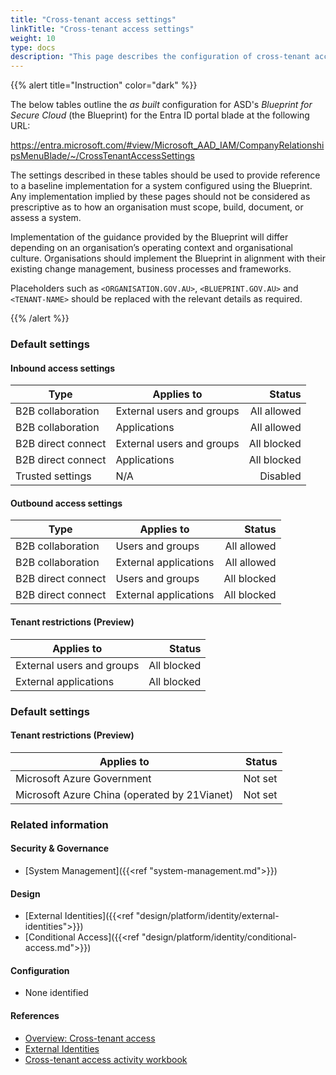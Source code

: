 ```yaml
---
title: "Cross-tenant access settings"
linkTitle: "Cross-tenant access settings"
weight: 10
type: docs
description: "This page describes the configuration of cross-tenant access settings within Microsoft Entra ID associated with systems built according to the guidance provided by ASD's Blueprint for Secure Cloud."
---
```


{{% alert title="Instruction" color="dark" %}}
 
The below tables outline the *as built* configuration for ASD's *Blueprint for Secure Cloud* (the Blueprint) for the Entra ID portal blade at the following URL: 

https://entra.microsoft.com/#view/Microsoft_AAD_IAM/CompanyRelationshipsMenuBlade/~/CrossTenantAccessSettings
 
The settings described in these tables should be used to provide reference to a baseline implementation for a system configured using the Blueprint. Any implementation implied by these pages should not be considered as prescriptive as to how an organisation must scope, build, document, or assess a system.

Implementation of the guidance provided by the Blueprint will differ depending on an organisation’s operating context and organisational culture. Organisations should implement the Blueprint in alignment with their existing change management, business processes and frameworks.

Placeholders such as `<ORGANISATION.GOV.AU>`, `<BLUEPRINT.GOV.AU>` and `<TENANT-NAME>` should be replaced with the relevant details as required.
 
{{% /alert %}}

### Default settings

#### Inbound access settings

| Type               | Applies to                | Status      |
| ------------------ | ------------------------- | -----------:|
| B2B collaboration  | External users and groups | All allowed |
| B2B collaboration  | Applications              | All allowed |
| B2B direct connect | External users and groups | All blocked |
| B2B direct connect | Applications              | All blocked |
| Trusted settings   | N/A                       | Disabled    |

#### Outbound access settings

| Type               | Applies to            | Status      |
| ------------------ | --------------------- | -----------:|
| B2B collaboration  | Users and groups      | All allowed |
| B2B collaboration  | External applications | All allowed |
| B2B direct connect | Users and groups      | All blocked |
| B2B direct connect | External applications | All blocked |

#### Tenant restrictions (Preview)

| Applies to                | Status      |
| ------------------------- | -----------:|
| External users and groups | All blocked |
| External applications     | All blocked |

### Default settings

#### Tenant restrictions (Preview)

| Applies to                                   | Status  |
| -------------------------------------------- | -------:|
| Microsoft Azure Government                   | Not set |
| Microsoft Azure China (operated by 21Vianet) | Not set |


### Related information

#### Security & Governance

* [System Management]({{<ref "system-management.md">}})
  
#### Design

* [External Identities]({{<ref "design/platform/identity/external-identities">}})
* [Conditional Access]({{<ref "design/platform/identity/conditional-access.md">}})
  
#### Configuration

* None identified

#### References

* [Overview: Cross-tenant access](https://learn.microsoft.com/entra/external-id/cross-tenant-access-overview#default-settings)
* [External Identities](https://learn.microsoft.com/entra/external-id/index-b2b)
* [Cross-tenant access activity workbook](https://learn.microsoft.com/entra/identity/monitoring-health/workbook-cross-tenant-access-activity)